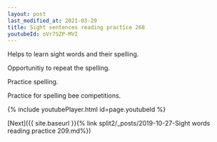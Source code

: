 ```yaml
---
layout: post
last_modified_at: 2021-03-29
title: Sight sentences reading practice 268
youtubeId: oVr75ZP-MVI
---
```

 
 
Helps to learn sight words and their spelling.

Opportunitiy to repeat the spelling. 

Practice spelling. 
 
Practice for spelling bee competitions. 
 
{% include youtubePlayer.html id=page.youtubeId %}
 
 

[Next]({{ site.baseurl }}{% link  split2/_posts/2019-10-27-Sight words reading practice 209.md%})
 
